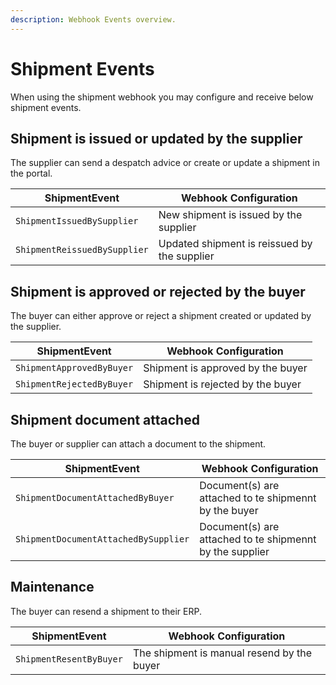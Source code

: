 ```yaml
---
description: Webhook Events overview.
---
```


# Shipment Events

When using the shipment webhook you may configure and receive below shipment events.

## Shipment is issued or updated by the supplier

The supplier can send a despatch advice or create or update a shipment in the portal.

| ShipmentEvent                  | Webhook Configuration |
| ------------------------------ | --------------------- |
| `ShipmentIssuedBySupplier`     | New shipment is issued by the supplier |
| `ShipmentReissuedBySupplier`   | Updated shipment is reissued by the supplier |

## Shipment is approved or rejected by the buyer

The buyer can either approve or reject a shipment created or updated by the supplier.

| ShipmentEvent                  | Webhook Configuration |
| ------------------------------ | --------------------- |
| `ShipmentApprovedByBuyer`      | Shipment is approved by the buyer |
| `ShipmentRejectedByBuyer`      | Shipment is rejected by the buyer |

## Shipment document attached

The buyer or supplier can attach a document to the shipment.

| ShipmentEvent                        | Webhook Configuration |
| ------------------------------------ | --------------------- |
| `ShipmentDocumentAttachedByBuyer`    | Document(s) are attached to te shipmennt by the buyer |
| `ShipmentDocumentAttachedBySupplier` | Document(s) are attached to te shipmennt by the supplier |

## Maintenance

The buyer can resend a shipment to their ERP.

| ShipmentEvent                        | Webhook Configuration |
| ------------------------------------ | --------------------- |
| `ShipmentResentByBuyer`              | The shipment is manual resend by the buyer |
